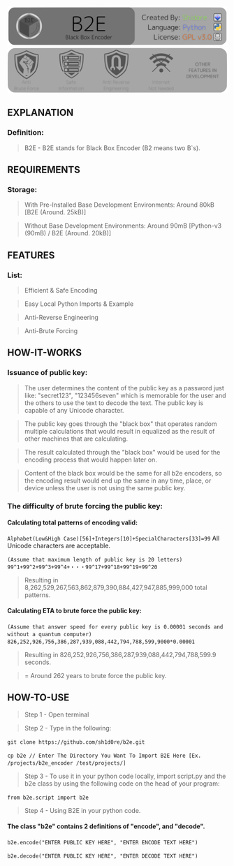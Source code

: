 <img src="/files/readme_images/banner1.png"></img>
<img src="/files/readme_images/banner2.png"></img>

## EXPLANATION
### Definition:
> B2E    - B2E stands for Black Box Encoder (B2 means two B`s).

## REQUIREMENTS

### Storage:
> With Pre-Installed Base Development Environments: Around 80kB  [B2E (Around. 25kB)]

> Without Base Development Environments:            Around 90mB [Python-v3 (90mB) / B2E (Around. 20kB)]

## FEATURES
### List:
> Efficient & Safe Encoding

> Easy Local Python Imports & Example

> Anti-Reverse Engineering

> Anti-Brute Forcing

## HOW-IT-WORKS
### Issuance of public key:
> The user determines the content of the public key as a password just like: "secret123", "123456seven" which is memorable for the user and the others to use the text to decode the text. The public key is capable of any Unicode character.

> The public key goes through the "black box" that operates random multiple calculations that would result in equalized as the result of other machines that are calculating.

> The result calculated through the "black box" would be used for the encoding process that would happen later on.

> Content of the black box would be the same for all b2e encoders, so the encoding result would end up the same in any time, place, or device unless the user is not using the same public key.

### The difficulty of brute forcing the public key:
#### Calculating total patterns of encoding valid:

```Alphabet(Low&High Case)[56]+Integers[10]+SpecialCharacters[33]=99``` All Unicode characters are acceptable.

```(Assume that maximum length of public key is 20 letters) 99^1+99^2+99^3+99^4+・・・99^17+99^18+99^19+99^20```
> Resulting in 8,262,529,267,563,862,879,390,884,427,947,885,999,000 total patterns.

#### Calculating ETA to brute force the public key:
```(Assume that answer speed for every public key is 0.00001 seconds and without a quantum computer) 826,252,926,756,386,287,939,088,442,794,788,599,9000*0.00001```

> Resulting in 826,252,926,756,386,287,939,088,442,794,788,599.9 seconds.

> = Around 262 years to brute force the public key.

## HOW-TO-USE
> Step 1 - Open terminal

> Step 2 - Type in the following:

```git clone https://github.com/sh1d0re/b2e.git```

```cp b2e // Enter The Directory You Want To Import B2E Here [Ex. /projects/b2e_encoder /test/projects/]```

> Step 3 - To use it in your python code locally, import script.py and the b2e class by using the following code on the head of your program:

```from b2e.script import b2e```

> Step 4 - Using B2E in your python code.
#### The class "b2e" contains 2 definitions of "encode", and "decode".
```b2e.encode("ENTER PUBLIC KEY HERE", "ENTER ENCODE TEXT HERE")```

```b2e.decode("ENTER PUBLIC KEY HERE", "ENTER DECODE TEXT HERE")```
